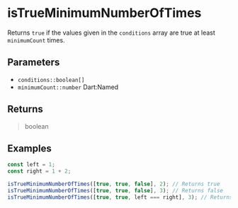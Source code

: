 # isTrueMinimumNumberOfTimes <Lang dart js />

Returns `true` if the values given in the `conditions` array are true at least `minimumCount` times.

## Parameters

- `conditions::boolean[]`
- `minimumCount::number` <span class="named">Dart:Named</span>

## Returns

> boolean

## Examples

```javascript
const left = 1;
const right = 1 + 2;

isTrueMinimumNumberOfTimes([true, true, false], 2); // Returns true
isTrueMinimumNumberOfTimes([true, true, false], 3); // Returns false
isTrueMinimumNumberOfTimes([true, true, left === right], 3); // Returns false
```
